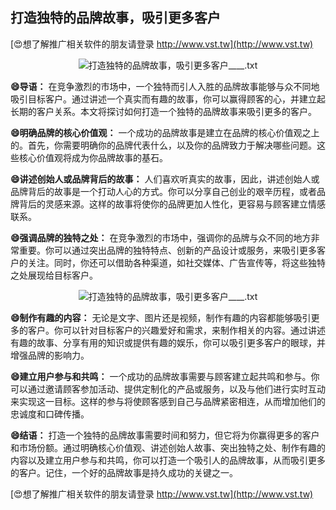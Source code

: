 ## **打造独特的品牌故事，吸引更多客户**

[😍想了解推广相关软件的朋友请登录 http://www.vst.tw](http://www.vst.tw)

 <center><img src="https://vst.tw/MP4/tuiguang/png/1.png" alt="打造独特的品牌故事，吸引更多客户____.txt"></center>

**😄导语：**
在竞争激烈的市场中，一个独特而引人入胜的品牌故事能够与众不同地吸引目标客户。通过讲述一个真实而有趣的故事，你可以赢得顾客的心，并建立起长期的客户关系。本文将探讨如何打造一个独特的品牌故事来吸引更多的客户。

**😄明确品牌的核心价值观：**
一个成功的品牌故事是建立在品牌的核心价值观之上的。首先，你需要明确你的品牌代表什么，以及你的品牌致力于解决哪些问题。这些核心价值观将成为你品牌故事的基石。

**😄讲述创始人或品牌背后的故事：**
人们喜欢听真实的故事，因此，讲述创始人或品牌背后的故事是一个打动人心的方式。你可以分享自己创业的艰辛历程，或者品牌背后的灵感来源。这样的故事将使你的品牌更加人性化，更容易与顾客建立情感联系。

**😄强调品牌的独特之处：**
在竞争激烈的市场中，强调你的品牌与众不同的地方非常重要。你可以通过突出品牌的独特特点、创新的产品设计或服务，来吸引更多客户的关注。同时，你还可以借助各种渠道，如社交媒体、广告宣传等，将这些独特之处展现给目标客户。

 <center><img src="https://vst.tw/MP4/tuiguang/png/0.png" alt="打造独特的品牌故事，吸引更多客户____.txt"></center>

**😄制作有趣的内容：**
无论是文字、图片还是视频，制作有趣的内容都能够吸引更多的客户。你可以针对目标客户的兴趣爱好和需求，来制作相关的内容。通过讲述有趣的故事、分享有用的知识或提供有趣的娱乐，你可以吸引更多客户的眼球，并增强品牌的影响力。

**😄建立用户参与和共鸣：**
一个成功的品牌故事需要与顾客建立起共鸣和参与。你可以通过邀请顾客参加活动、提供定制化的产品或服务，以及与他们进行实时互动来实现这一目标。这样的参与将使顾客感到自己与品牌紧密相连，从而增加他们的忠诚度和口碑传播。

**😄结语：**
打造一个独特的品牌故事需要时间和努力，但它将为你赢得更多的客户和市场份额。通过明确核心价值观、讲述创始人故事、突出独特之处、制作有趣的内容以及建立用户参与和共鸣，你可以打造一个吸引人的品牌故事，从而吸引更多的客户。记住，一个好的品牌故事是持久成功的关键之一。

[😍想了解推广相关软件的朋友请登录 http://www.vst.tw](http://www.vst.tw)



